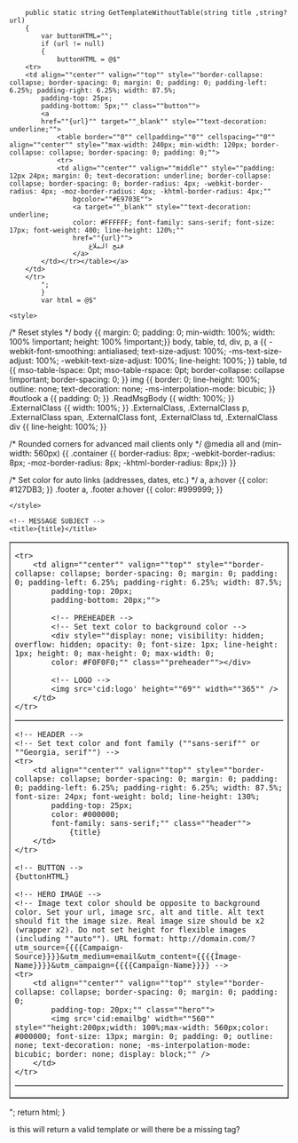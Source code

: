         public static string GetTemplateWithoutTable(string title ,string? url)
        {
            var buttonHTML="";
			if (url != null)
			{
                buttonHTML = @$"
		<tr>
		<td align=""center"" valign=""top"" style=""border-collapse: collapse; border-spacing: 0; margin: 0; padding: 0; padding-left: 6.25%; padding-right: 6.25%; width: 87.5%;
			padding-top: 25px;
			padding-bottom: 5px;"" class=""button"">
			<a
			href=""{url}"" target=""_blank"" style=""text-decoration: underline;"">
				<table border=""0"" cellpadding=""0"" cellspacing=""0"" align=""center"" style=""max-width: 240px; min-width: 120px; border-collapse: collapse; border-spacing: 0; padding: 0;"">
				<tr>
				<td align=""center"" valign=""middle"" style=""padding: 12px 24px; margin: 0; text-decoration: underline; border-collapse: collapse; border-spacing: 0; border-radius: 4px; -webkit-border-radius: 4px; -moz-border-radius: 4px; -khtml-border-radius: 4px;""
					bgcolor=""#E9703E"">
					<a target=""_blank"" style=""text-decoration: underline;
					color: #FFFFFF; font-family: sans-serif; font-size: 17px; font-weight: 400; line-height: 120%;""
					href=""{url}"">
						فتح البلاغ
					</a>
			</td></tr></table></a>
		</td>
		</tr>
			";
            }
            var html = @$"
<!doctype html>
<html>
<head>
	<meta http-equiv=""content-type"" content=""text/html; charset=utf-8"">
  	<meta name=""viewport"" content=""width=device-width, initial-scale=1.0;"">
 	<meta name=""format-detection"" content=""telephone=no""/>

	<style>
/* Reset styles */ 
body {{ margin: 0; padding: 0; min-width: 100%; width: 100% !important; height: 100% !important;}}
body, table, td, div, p, a {{ -webkit-font-smoothing: antialiased; text-size-adjust: 100%; -ms-text-size-adjust: 100%; -webkit-text-size-adjust: 100%; line-height: 100%; }}
table, td {{ mso-table-lspace: 0pt; mso-table-rspace: 0pt; border-collapse: collapse !important; border-spacing: 0; }}
img {{ border: 0; line-height: 100%; outline: none; text-decoration: none; -ms-interpolation-mode: bicubic; }}
#outlook a {{ padding: 0; }}
.ReadMsgBody {{ width: 100%; }} .ExternalClass {{ width: 100%; }}
.ExternalClass, .ExternalClass p, .ExternalClass span, .ExternalClass font, .ExternalClass td, .ExternalClass div {{ line-height: 100%; }}

/* Rounded corners for advanced mail clients only */ 
@media all and (min-width: 560px) {{
	.container {{ border-radius: 8px; -webkit-border-radius: 8px; -moz-border-radius: 8px; -khtml-border-radius: 8px;}}
}}

/* Set color for auto links (addresses, dates, etc.) */ 
a, a:hover {{
	color: #127DB3;
}}
.footer a, .footer a:hover {{
	color: #999999;
}}

 	</style>

	<!-- MESSAGE SUBJECT -->
	<title>{title}</title>

</head>

<!-- BODY -->
<!-- Set message background color (twice) and text color (twice) -->
<body topmargin=""0"" rightmargin=""0"" bottommargin=""0"" leftmargin=""0"" marginwidth=""0"" marginheight=""0"" width=""100%"" style=""border-collapse: collapse; border-spacing: 0; margin: 0; padding: 0; width: 100%; height: 100%; -webkit-font-smoothing: antialiased; text-size-adjust: 100%; -ms-text-size-adjust: 100%; -webkit-text-size-adjust: 100%; line-height: 100%;
	background-color: #F0F0F0;
	color: #000000;""
	bgcolor=""#F0F0F0""
	  dir=""rtl""
	text=""#000000"">

<!-- SECTION / BACKGROUND -->
<!-- Set message background color one again -->
<table width=""100%"" align=""center"" border=""0"" cellpadding=""0"" cellspacing=""0"" style=""border-collapse: collapse; border-spacing: 0; margin: 0; padding: 0; width: 100%;"" class=""background""><tr><td align=""center"" valign=""top"" style=""border-collapse: collapse; border-spacing: 0; margin: 0; padding: 0;""
	bgcolor=""#F0F0F0"">

<!-- WRAPPER -->
<!-- Set wrapper width (twice) -->
<table border=""0"" cellpadding=""0"" cellspacing=""0"" align=""center""
	width=""560"" style=""border-collapse: collapse; border-spacing: 0; padding: 0; width: inherit;
	max-width: 560px;"" class=""wrapper"">

	<tr>
		<td align=""center"" valign=""top"" style=""border-collapse: collapse; border-spacing: 0; margin: 0; padding: 0; padding-left: 6.25%; padding-right: 6.25%; width: 87.5%;
			padding-top: 20px;
			padding-bottom: 20px;"">

			<!-- PREHEADER -->
			<!-- Set text color to background color -->
			<div style=""display: none; visibility: hidden; overflow: hidden; opacity: 0; font-size: 1px; line-height: 1px; height: 0; max-height: 0; max-width: 0;
			color: #F0F0F0;"" class=""preheader""></div>

			<!-- LOGO -->
			<img src='cid:logo' height=""69"" width=""365"" />
		</td>
	</tr>

<!-- End of WRAPPER -->
</table>

<!-- WRAPPER / CONTEINER -->
<!-- Set conteiner background color -->
<table border=""0"" cellpadding=""0"" cellspacing=""0"" align=""center""
	bgcolor=""#FFFFFF""
	width=""560"" style=""border-collapse: collapse; border-spacing: 0; padding: 0; width: inherit;
	max-width: 560px;"" class=""container"">

	<!-- HEADER -->
	<!-- Set text color and font family (""sans-serif"" or ""Georgia, serif"") -->
	<tr>
		<td align=""center"" valign=""top"" style=""border-collapse: collapse; border-spacing: 0; margin: 0; padding: 0; padding-left: 6.25%; padding-right: 6.25%; width: 87.5%; font-size: 24px; font-weight: bold; line-height: 130%;
			padding-top: 25px;
			color: #000000;
			font-family: sans-serif;"" class=""header"">
				{title}
		</td>
	</tr>

	<!-- BUTTON -->
	{buttonHTML}

	<!-- HERO IMAGE -->
	<!-- Image text color should be opposite to background color. Set your url, image src, alt and title. Alt text should fit the image size. Real image size should be x2 (wrapper x2). Do not set height for flexible images (including ""auto""). URL format: http://domain.com/?utm_source={{{{Campaign-Source}}}}&utm_medium=email&utm_content={{{{Ìmage-Name}}}}&utm_campaign={{{{Campaign-Name}}}} -->
	<tr>
		<td align=""center"" valign=""top"" style=""border-collapse: collapse; border-spacing: 0; margin: 0; padding: 0;
			padding-top: 20px;"" class=""hero"">
			<img src='cid:emailbg' width=""560"" style=""height:200px;width: 100%;max-width: 560px;color: #000000; font-size: 13px; margin: 0; padding: 0; outline: none; text-decoration: none; -ms-interpolation-mode: bicubic; border: none; display: block;"" />
		</td>
	</tr>
</table>

<!-- End of SECTION / BACKGROUND -->
</td></tr></table>

</body>
</html>
";
            return html;
        }

 is this will return a valid template or will there be a missing tag?
